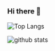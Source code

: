 ### Hi there 👋

![Top Langs](https://github-readme-stats.vercel.app/api/top-langs/?username=anuraghazra&layout=compact&theme=dracula)

![github stats](https://github-readme-stats.vercel.app/api?username=Shing-Ho&show_icons=true&theme=dracula&count_private=true)
